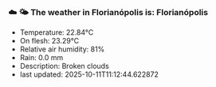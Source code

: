 ### ☁️ 🌤️  The weather in Florianópolis is: Florianópolis

- Temperature: 22.84°C
- On flesh: 23.29°C
- Relative air humidity: 81%
- Rain: 0.0 mm
- Description: Broken clouds
- last updated: 2025-10-11T11:12:44.622872
